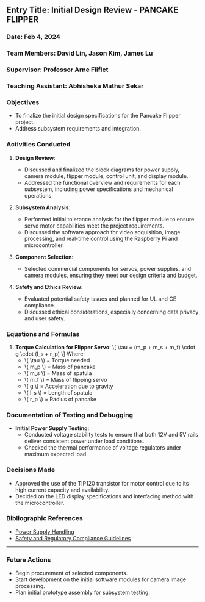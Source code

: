 ## Entry Title: Initial Design Review - PANCAKE FLIPPER
### Date: Feb 4, 2024
### Team Members: David Lin, Jason Kim, James Lu
### Supervisor: Professor Arne Fliflet
### Teaching Assistant: Abhisheka Mathur Sekar

### Objectives
- To finalize the initial design specifications for the Pancake Flipper project.
- Address subsystem requirements and integration.

### Activities Conducted
1. **Design Review**:
    - Discussed and finalized the block diagrams for power supply, camera module, flipper module, control unit, and display module.
    - Addressed the functional overview and requirements for each subsystem, including power specifications and mechanical operations.

2. **Subsystem Analysis**:
    - Performed initial tolerance analysis for the flipper module to ensure servo motor capabilities meet the project requirements.
    - Discussed the software approach for video acquisition, image processing, and real-time control using the Raspberry Pi and microcontroller.

3. **Component Selection**:
    - Selected commercial components for servos, power supplies, and camera modules, ensuring they meet our design criteria and budget.

4. **Safety and Ethics Review**:
    - Evaluated potential safety issues and planned for UL and CE compliance.
    - Discussed ethical considerations, especially concerning data privacy and user safety.

### Equations and Formulas
1. **Torque Calculation for Flipper Servo**:
   \\[
   \\tau = (m_p + m_s + m_f) \\cdot g \\cdot (l_s + r_p)
   \\]
   Where:
   - \\( \\tau \\) = Torque needed
   - \\( m_p \\) = Mass of pancake
   - \\( m_s \\) = Mass of spatula
   - \\( m_f \\) = Mass of flipping servo
   - \\( g \\) = Acceleration due to gravity
   - \\( l_s \\) = Length of spatula
   - \\( r_p \\) = Radius of pancake

### Documentation of Testing and Debugging
- **Initial Power Supply Testing**:
    - Conducted voltage stability tests to ensure that both 12V and 5V rails deliver consistent power under load conditions.
    - Checked the thermal performance of voltage regulators under maximum expected load.

### Decisions Made
- Approved the use of the TIP120 transistor for motor control due to its high current capacity and availability.
- Decided on the LED display specifications and interfacing method with the microcontroller.

### Bibliographic References
- [Power Supply Handling](https://www.electronics-tutorials.ws/blog/power-supply.html)
- [Safety and Regulatory Compliance Guidelines](https://www.ul.com/resources/ul-safety-index)

---

### Future Actions
- Begin procurement of selected components.
- Start development on the initial software modules for camera image processing.
- Plan initial prototype assembly for subsystem testing.